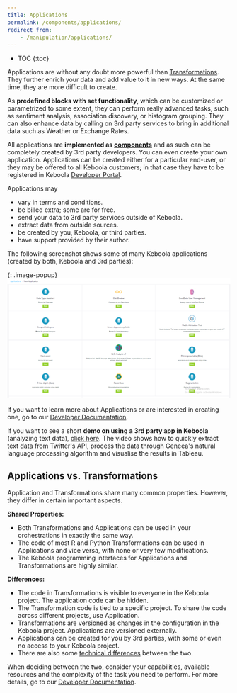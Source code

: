 ```yaml
---
title: Applications
permalink: /components/applications/
redirect_from:
    - /manipulation/applications/
---
```


* TOC
{:toc}

Applications are without any doubt more powerful than [Transformations](/transformations/). 
They further enrich your data and add value to it in new ways. 
At the same time, they are more difficult to create. 

As **predefined blocks with set functionality**, which can be customized or parametrized to some extent, 
they can perform really advanced tasks, such as sentiment analysis, association discovery, or 
histogram grouping. They can also enhance data by calling on 3rd party services to bring in additional data 
such as Weather or Exchange Rates. 

All applications are **implemented as [components](https://developers.keboola.com/extend/)** 
and as such can be completely created by 3rd party developers. 
You can even create your own application. 
Applications can be created either for a particular end-user, or they may be offered 
to all Keboola customers; in that case they have to be registered in Keboola [Developer Portal](https://components.keboola.com/).

Applications may

- vary in terms and conditions.
- be billed extra; some are for free.
- send your data to 3rd party services outside of Keboola.
- extract data from outside sources.
- be created by you, Keboola, or third parties. 
- have support provided by their author. 

The following screenshot shows some of many Keboola applications (created by both, Keboola and 3rd parties): 

{: .image-popup}
![Keboola and 3rd parties Applications in Keboola](/components/applications/applications.png)

If you want to learn more about Applications or are interested in creating one, go to 
our [Developer Documentation](https://developers.keboola.com/extend/).

If you want to see a short **demo on using a 3rd party app in Keboola** (analyzing text data), [click here](https://www.youtube.com/watch?v=dx03hlA7dTo). 
The video shows how to quickly extract text data from Twitter's API, process the data through Geneea's
natural language processing algorithm and visualise the results in Tableau.

## Applications vs. Transformations
Application and Transformations share many common properties. However, they differ in certain important aspects.

**Shared Properties:**

- Both Transformations and Applications can be used in your orchestrations in exactly the same way.
- The code of most R and Python Transformations can be used in Applications and vice versa, with none or
very few modifications.
- The Keboola programming interfaces for Applications and Transformations are highly similar.

**Differences:**

- The code in Transformations is visible to everyone in the Keboola project. The application code can be hidden.
- The Transformation code is tied to a specific project. To share the code across different projects,
use Application.
- Transformations are versioned as changes in the configuration in the Keboola project.
Applications are versioned externally.
- Applications can be created for you by 3rd parties, with some or even no access to your Keboola project.
- There are also some [technical differences](https://developers.keboola.com/extend/custom-science/#technical-differences) between the two.

When deciding between the two, consider your capabilities, available resources and the
complexity of the task you need to perform. For more details, go to our [Developer Documentation](https://developers.keboola.com/extend/).
